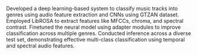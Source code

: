 Developed a deep learning-based system to classify music tracks into genres using audio feature extraction and CNNs using GTZAN dataset. Employed LibROSA to extract features like MFCCs, chroma, and spectral contrast. Finetuned the neural model using adapter modules to improve classification across multiple genres. Conducted inference across a diverse test set, demonstrating effective multi-class classification using temporal and spectral audio features.
